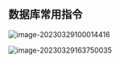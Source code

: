 ## 数据库常用指令

![image-20230329100014416](C:\Users\XGJ\AppData\Roaming\Typora\typora-user-images\image-20230329100014416.png)

![image-20230329163750035](C:\Users\XGJ\AppData\Roaming\Typora\typora-user-images\image-20230329163750035.png)